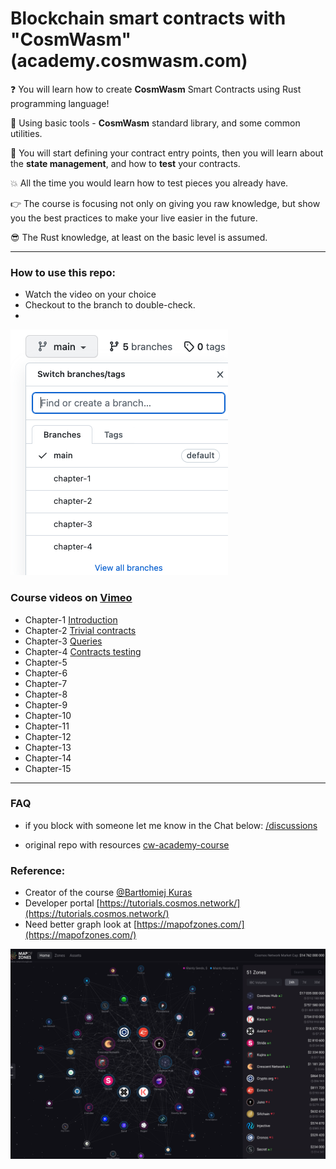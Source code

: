 # Blockchain smart contracts with "CosmWasm" (academy.cosmwasm.com)

❓ You will learn how to create **CosmWasm** Smart Contracts using Rust programming language! 

🤘 Using basic tools - **CosmWasm** standard library, and some common utilities. 

💅 You will start defining your contract entry points, then you will learn about the **state management**, and how to **test** your contracts. 

💥 All the time you would learn how to test pieces you already have. 

👉 The course is focusing not only on giving you raw knowledge, but show you the best practices to make your live easier in the future. 

😎 The Rust knowledge, at least on the basic level is assumed.

-------

### How to use this repo:
- Watch the video on your choice
- Checkout to the branch to double-check.
- 
![branches](branches.png)

### Course videos on [Vimeo](https://vimeo.com/user109497220)  
- Chapter-1 [Introduction](https://vimeo.com/user109497220)
- Chapter-2 [Trivial contracts](https://vimeo.com/731363909)
- Chapter-3 [Queries](https://vimeo.com/731369199)
- Chapter-4 [Contracts testing](https://vimeo.com/731375149)
- Chapter-5
- Chapter-6
- Chapter-7
- Chapter-8
- Chapter-9
- Chapter-10
- Chapter-11
- Chapter-12
- Chapter-13
- Chapter-14
- Chapter-15

-------

### FAQ
- if you block with someone let me know in the Chat below:
[/discussions](https://github.com/Ebazhanov/academy.cosmwasm.com/discussions)

- original repo with resources
[cw-academy-course](https://github.com/CosmWasm/cw-academy-course)


### Reference:
- Creator of the course [@Bartłomiej Kuras](https://github.com/hashedone)
- Developer portal
[https://tutorials.cosmos.network/](https://tutorials.cosmos.network/)
- Need better graph look at 
[https://mapofzones.com/](https://mapofzones.com/)

![map](map_of_zones.png)